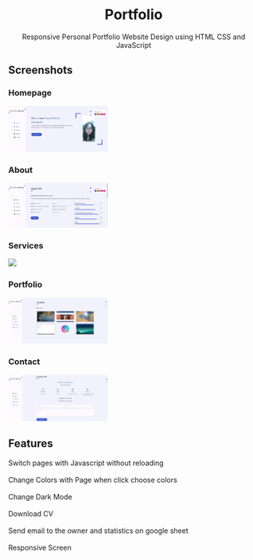 <h1 align="center">Portfolio</h1>

<p align="center">Responsive Personal Portfolio Website Design using HTML CSS and JavaScript</p>

</p>

## Screenshots

### Homepage
<img src="demoImages/home.png" width="200"/> 

### About
<img src="demoImages/about.png" width="200"/> 

### Services
<img src="demoImages/services.png" width="200"/>

### Portfolio
<img src="demoImages/portfolio.png" width="200"/>

### Contact
<img src="demoImages/contact.png" width="200"/>

## Features
Switch pages with Javascript without reloading
<br></br>
Change Colors with Page when click choose colors
<br></br>
Change Dark Mode
<br></br>
Download CV
<br></br>
Send email to the owner and statistics on google sheet
<br></br>
Responsive Screen
